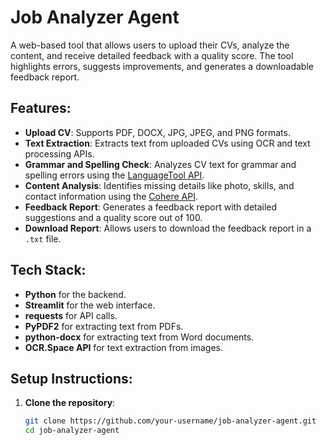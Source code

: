 # Job Analyzer Agent

A web-based tool that allows users to upload their CVs, analyze the content, and receive detailed feedback with a quality score. The tool highlights errors, suggests improvements, and generates a downloadable feedback report.

## Features:
- **Upload CV**: Supports PDF, DOCX, JPG, JPEG, and PNG formats.
- **Text Extraction**: Extracts text from uploaded CVs using OCR and text processing APIs.
- **Grammar and Spelling Check**: Analyzes CV text for grammar and spelling errors using the [LanguageTool API](https://languagetool.org/).
- **Content Analysis**: Identifies missing details like photo, skills, and contact information using the [Cohere API](https://cohere.ai/).
- **Feedback Report**: Generates a feedback report with detailed suggestions and a quality score out of 100.
- **Download Report**: Allows users to download the feedback report in a `.txt` file.

## Tech Stack:
- **Python** for the backend.
- **Streamlit** for the web interface.
- **requests** for API calls.
- **PyPDF2** for extracting text from PDFs.
- **python-docx** for extracting text from Word documents.
- **OCR.Space API** for text extraction from images.

## Setup Instructions:

1. **Clone the repository**:

   ```bash
   git clone https://github.com/your-username/job-analyzer-agent.git
   cd job-analyzer-agent
